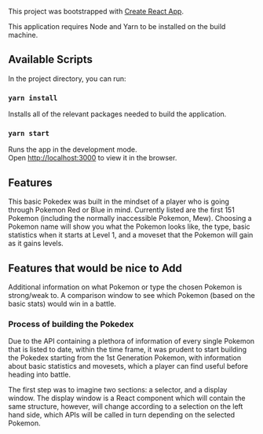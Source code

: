 This project was bootstrapped with [Create React App](https://github.com/facebook/create-react-app).

This application requires Node and Yarn to be installed on the build machine.

## Available Scripts

In the project directory, you can run:

### `yarn install`
Installs all of the relevant packages needed to build the application.

### `yarn start`

Runs the app in the development mode.<br>
Open [http://localhost:3000](http://localhost:3000) to view it in the browser.

## Features
This basic Pokedex was built in the mindset of a player who is going through Pokemon Red or Blue in mind. Currently listed are the first 151 Pokemon (including the normally inaccessible Pokemon, Mew). Choosing a Pokemon name will show you what the Pokemon looks like, the type, basic statistics when it starts at Level 1, and a moveset that the Pokemon will gain as it gains levels.

## Features that would be nice to Add
Additional information on what Pokemon or type the chosen Pokemon is strong/weak to. A comparison window to see which Pokemon (based on the basic stats) would win in a battle.

### Process of building the Pokedex
Due to the API containing a plethora of information of every single Pokemon that is listed to date, within the time frame, it was prudent to start building the Pokedex starting from the 1st Generation Pokemon, with information about basic statistics and movesets, which a player can find useful before heading into battle.

The first step was to imagine two sections: a selector, and a display window. The display window is a React component which will contain the same structure, however, will change according to a selection on the left hand side, which APIs will be called in turn depending on the selected Pokemon.